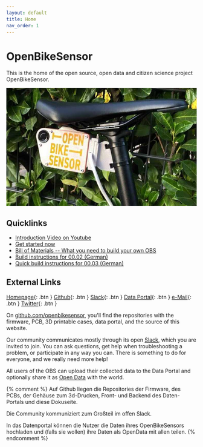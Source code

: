 ```yaml
---
layout: default
title: Home
nav_order: 1
---
```


# OpenBikeSensor

This is the home of the open source, open data and citizen science project
OpenBikeSensor. 

![A fully equipped PCB version 00.03.10, attached to a bicycle seat.](/assets/images/v00.03/PCB00.03.10_short1.jpg)

## Quicklinks

* [Introduction Video on Youtube](https://www.youtube.com/watch?v=YrpipBDGe9s)
* [Get started now](getting_started/usage.html)
* [Bill of Materials -- What you need to build your own OBS](/hardware/hardware.html)
* [Build instructions for 00.02 (German)](/hardware/v00.02/build-instructions.html)
* [Quick build instructions for 00.03 (German)](/hardware/v00.03/build-instructions-short.html)

## External Links

[Homepage](https://openbikesensor.org){: .btn }
[Github](http://github.com/openbikesensor){: .btn }
[Slack](https://openbikesensor.org/slack){: .btn }
[Data Portal](https://openbikesensor.hlrs.de/){: .btn }
[e-Mail](mailto:info@openbikesensor.org){: .btn }
[Twitter](http://twitter.com/openbikesensor?lang=de){: .btn }


On [github.com/openbikesensor](https://github.com/openbikesensor), you'll find
the repositories with the firmware, PCB, 3D printable cases, data portal, and
the source of this website.

Our community communicates mostly through its open
[Slack](https://openbikesensor.org/slack), which you are invited to join. You
can ask questions, get help when troubleshooting a problem, or participate in
any way you can. There is something to do for everyone, and we really need more
help!

All users of the OBS can upload their collected data to the Data Portal and
optionally share it as [Open Data](https://en.wikipedia.org/wiki/Open_data)
with the world.

{% comment %}
Auf Github liegen die Repositories der Firmware, des PCBs, der Gehäuse zum 3d-Drucken, Front- und Backend des Daten-Portals und diese Dokuseite.

Die Community kommuniziert zum Großteil im offen Slack.

In das Datenportal können die Nutzer die Daten ihres OpenBikeSensors hochladen und (falls sie wollen) ihre Daten als OpenData mit allen teilen.
{% endcomment %}
